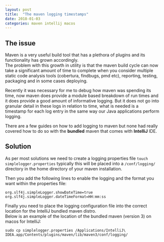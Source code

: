 ```yaml
---
layout: post
title:  "The maven logging timestamps"
date: 2018-01-03
categories: maven intellij macos
---
```


## The issue
Maven is a very useful build tool that has a plethora of plugins and its functionality has grown accordingly.  
The problem with this growth in utility is that the maven build cycle can now take a significant amount of time to complete when you consider multiple static code analysis tools (cobertura, findbugs, pmd etc), reporting, testing, packaging and in some cases deploying.
 
Recently it was necessary for me to debug how maven was spending its time, now maven does provide a module based breakdown of run times and it does provide a good amount of informative logging. But it does not go into granular detail in these logs in relation to time, what is needed is a timestamp for each log entry in the same way our Java applications perform logging.  

There are a few guides on how to add logging to maven but none had really covered how to do so with the **bundled** maven that comes with **IntelliJ** IDE.   

## Solution 
As per most solutions we need to create a logging properties file `touch simplelogger.properties` typically this will be placed into a `/conf/logging/` directory in the home directory of your maven installation.

Then you add the following lines to enable the logging and the format you want within the properties file:  
```
org.slf4j.simpleLogger.showDateTime=true
org.slf4j.simpleLogger.dateTimeFormat=HH:mm:ss
```

Finally you need to place the logging configuration file into the correct location for the IntelliJ bundled maven distro.  
Below is an example of the location of the bundled maven (version 3) on macos for IntelliJ:  
```
sudo cp simplelogger.properties /Applications/IntelliJ\ IDEA.app/Contents/plugins/maven/lib/maven3/conf/logging/
```
